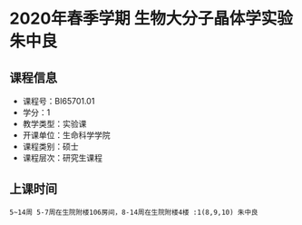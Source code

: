 # 2020年春季学期 生物大分子晶体学实验 朱中良






## 课程信息

- 课程号：BI65701.01
- 学分：1
- 教学类型：实验课
- 开课单位：生命科学学院
- 课程类别：硕士
- 课程层次：研究生课程

## 上课时间

```
5~14周 5-7周在生院附楼106房间，8-14周在生院附楼4楼 :1(8,9,10) 朱中良
```

